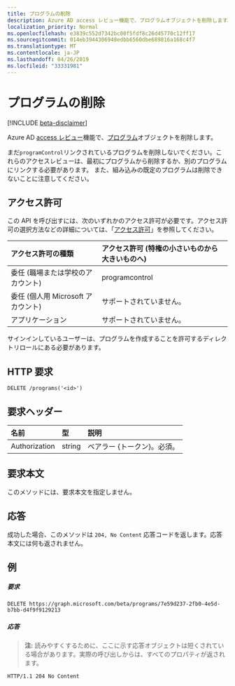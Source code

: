 ```yaml
---
title: プログラムの削除
description: Azure AD access レビュー機能で、プログラムオブジェクトを削除します。
localization_priority: Normal
ms.openlocfilehash: e3839c552d7342bc00f5fdf8c26d45770c12ff17
ms.sourcegitcommit: 014eb3944306948edbb6560dbe689816a168c4f7
ms.translationtype: MT
ms.contentlocale: ja-JP
ms.lasthandoff: 04/26/2019
ms.locfileid: "33331981"
---
```

# <a name="delete-program"></a>プログラムの削除

[!INCLUDE [beta-disclaimer](../../includes/beta-disclaimer.md)]

Azure AD [access レビュー](../resources/accessreviews-root.md)機能で、[プログラム](../resources/program.md)オブジェクトを削除します。

まだ`programControl`リンクされているプログラムを削除しないでください。これらのアクセスレビューは、最初にプログラムから削除するか、別のプログラムにリンクする必要があります。  また、組み込みの既定のプログラムは削除できないことに注意してください。


## <a name="permissions"></a>アクセス許可
この API を呼び出すには、次のいずれかのアクセス許可が必要です。アクセス許可の選択方法などの詳細については、「[アクセス許可](/graph/permissions-reference)」を参照してください。

|アクセス許可の種類                        | アクセス許可 (特権の小さいものから大きいものへ)              |
|:--------------------------------------|:---------------------------------------------------------|
|委任 (職場または学校のアカウント)     | programcontrol   |
|委任 (個人用 Microsoft アカウント) | サポートされていません。 |
|アプリケーション                            | サポートされていません。 |

サインインしているユーザーは、プログラムを作成することを許可するディレクトリロールにある必要があります。

## <a name="http-request"></a>HTTP 要求
<!-- { "blockType": "ignored" } -->
```http
DELETE /programs('<id>')
```
## <a name="request-headers"></a>要求ヘッダー
| 名前         | 型        | 説明 |
|:-------------|:------------|:------------|
| Authorization | string | ベアラー \{トークン\}。必須。 |

## <a name="request-body"></a>要求本文
このメソッドには、要求本文を指定しません。


## <a name="response"></a>応答
成功した場合、このメソッドは `204, No Content` 応答コードを返します。応答本文には何も返されません。

## <a name="example"></a>例
##### <a name="request"></a>要求
<!-- {
  "blockType": "request",
  "name": "delete_program"
}-->
```http
DELETE https://graph.microsoft.com/beta/programs/7e59d237-2fb0-4e5d-b7bb-d4f9f9129213
```
##### <a name="response"></a>応答
>**注:** 読みやすくするために、ここに示す応答オブジェクトは短くされている場合があります。実際の呼び出しからは、すべてのプロパティが返されます。
<!-- {
  "blockType": "response",
  "truncated": true
} -->
```http
HTTP/1.1 204 No Content
```

<!-- uuid: 8fcb5dbc-d5aa-4681-8e31-b001d5168d79
2017-06-25 00:00:01 UTC -->
<!--
{
  "type": "#page.annotation",
  "description": "Delete program",
  "keywords": "",
  "section": "documentation",
  "tocPath": "",
  "suppressions": []
}
-->
